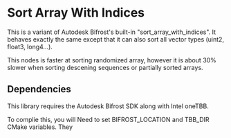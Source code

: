 # Sort Array With Indices

This is a variant of Autodesk Bifrost's built-in "sort_array_with_indices". It behaves exactly the same except that it can also sort all vector types (uint2, float3, long4...).

This nodes is faster at sorting randomized array, however it is about 30% slower when sorting descening sequences or partially sorted arrays.

## Dependencies
This library requires the Autodesk Bifrost SDK along with Intel oneTBB.


To complie this, you will Need to set BIFROST_LOCATION and TBB_DIR CMake variables. They 
